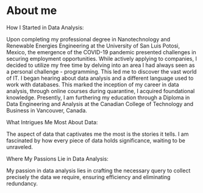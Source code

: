 # About me
How I Started in Data Analysis:

Upon completing my professional degree in Nanotechnology and Renewable Energies Engineering at the University of San Luis Potosi, Mexico, the emergence of the COVID-19 pandemic presented challenges in securing employment opportunities. While actively applying to companies, I decided to utilize my free time by delving into an area I had always seen as a personal challenge - programming. This led me to discover the vast world of IT. 
I began hearing about data analysis and a different language used to work with databases. This marked the inception of my career in data analysis, through online courses during quarantine, I acquired foundational knowledge. Presently, I am furthering my education through a Diploma in Data Engineering and Analysis at the Canadian College of Technology and Business in Vancouver, Canada.

What Intrigues Me Most About Data:

The aspect of data that captivates me the most is the stories it tells. I am fascinated by how every piece of data holds significance, waiting to be unraveled.

Where My Passions Lie in Data Analysis:

My passion in data analysis lies in crafting the necessary query to collect precisely the data we require, ensuring efficiency and eliminating redundancy.
